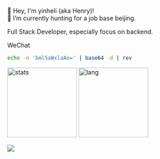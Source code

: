 👋 Hey, I'm yinheli (aka Henry)!  
🌱 I’m currently hunting for a job base beijing.

Full Stack Developer, especially focus on backend.

WeChat

```bash
echo -n 'bml5aWxlaAo=' | base64 -d | rev
```

<img src="https://github-readme-stats-yinheli.vercel.app/api?username=yinheli&show_icons=true&count_private=true&hide_title=true&theme=radical&_v1" alt="stats" height="160" /> <img src="https://github-readme-stats-yinheli.vercel.app/api/top-langs/?username=yinheli&langs_count=8&layout=compact&hide_title=true&hide=html,css,groff,tex,hiveql,Jupyter%20Notebook&theme=radical&_v2" alt="lang" height="160" />

![](https://komarev.com/ghpvc/?username=yinheli)
